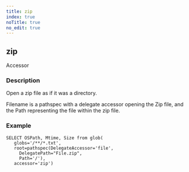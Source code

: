 ```yaml
---
title: zip
index: true
noTitle: true
no_edit: true
---
```




<div class="vql_item"></div>


## zip
<span class='vql_type label label-warning pull-right page-header'>Accessor</span>


### Description

Open a zip file as if it was a directory.

Filename is a pathspec with a delegate accessor opening the Zip file,
and the Path representing the file within the zip file.

### Example

```vql
SELECT OSPath, Mtime, Size from glob(
   globs='/**/*.txt',
   root=pathspec(DelegateAccessor='file',
     DelegatePath="File.zip",
     Path='/'),
   accessor='zip')
```



